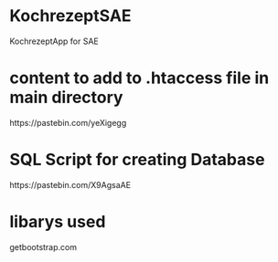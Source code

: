 # KochrezeptSAE
KochrezeptApp for SAE

<h1>content to add to .htaccess file in main directory</h1>
https://pastebin.com/yeXigegg

<h1>SQL Script for creating Database</h1>
https://pastebin.com/X9AgsaAE

<h1>libarys used</h1>
getbootstrap.com
